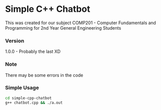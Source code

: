 # Simple C++ Chatbot

This was created for our subject COMP201 - Computer Fundamentals and Programming for 2nd Year General Engineering Students
### Version
1.0.0 - Probably the last XD
### Note
There may be some errors in the code
### Simple Usage
```sh
cd simple-cpp-chatbot
g++ chatbot.cpp && ./a.out
```

